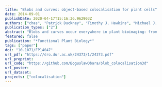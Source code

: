 ```yaml
---
title: "Blobs and curves: object-based colocalisation for plant cells"
date: 2014-09-01
publishDate: 2020-04-17T15:16:36.962903Z
authors: ["chas", "Patrick Duckney", "Timothy J. Hawkins", "Michael J. Deeks", "P. Philippe Laissue", "Patrick J. Hussey", "Boguslaw Obara"]
publication_types: ["2"]
abstract: "Blobs and curves occur everywhere in plant bioimaging: from signals of fluorescence-labelled proteins, through cytoskeletal structures, nuclei staining and cell extensions such as root hairs. Here we look at the problem of colocalisation of blobs with blobs (protein-protein colocalisation) and blobs with curves (organelle-cytoskeleton colocalisation). This article demonstrates a clear quantitative alternative to pixel-based colocalisation methods and, using object-based methods, can quantify not only the level of colocalisation but also the distance between objects. Included in this report are computational algorithms, biological experiments and guidance for those looking to increase their use of computationally-based and quantified analysis of bioimages."
featured: false
publication: "*Functional Plant Biology*"
tags: ["paper"]
doi: "10.1071/FP14047"
url_pdf: "https://dro.dur.ac.uk/24373/1/24373.pdf"
url_preprint:
url_code: "https://github.com/BoguslawObara/blob_colocalisation3d"
url_poster:
url_dataset:
projects: ["colocalisation"]
---
```


